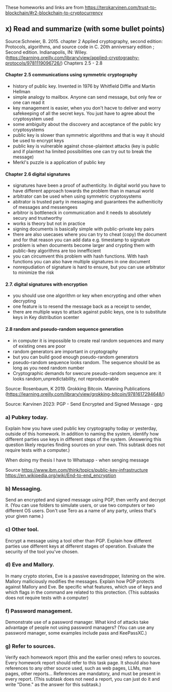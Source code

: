 These homeworks and links are from https://terokarvinen.com/trust-to-blockchain/#r2-blockchain-to-cryptocurrency

## x) Read and summarize (with some bullet points)
Source:Schneier, B. 2015. chapter 2 Applied cryptography, second edition: Protocols, algorithms, and source code in C. 20th anniversary edition ; Second edition. Indianapolis, IN: Wiley.(https://learning.oreilly.com/library/view/applied-cryptography-protocols/9781119096726/)
Chapters 
2.5 - 2.8
#### Chapter 2.5 communications using symmetric cryptography
  - history of public key. Invented in 1976 by Whitfield Diffie and Martin Hellman
  - simple analogy to mailbox. Anyone can send message, but only few or one can read it
  - key management is easier, when you don't hacve to deliver and worry safekeeping of all the secret keys. You just have to agree about the cryptosystem used
  - some ambiguity about the discovery and acceptance of the public kry cryptosystems
  - public key is slower than symmetric algorithms and that is way it should be used to encrypt keys
  - public key is vulnerable against chose-plaintext attacks (key is public and if plaintext ha limited possibilities one can try out to break the message)
  - Merkl's puzzle is a application of public key
#### Chapter 2.6 digital signatures
  - signatures have been a proof of authenticity. In digital world you have to have different approach towards the problem than in manual world
  - arbitrator can be used when using symmetric cryptosystems
  - abitrator is trusted party in messaging and guarantees the autheniticity of messages and messengees
  - arbitror is bottleneck in communication and it needs to absolutely secury and trustworthy
  - works is theory but not in practice
  - signing documents is basically simple with public-private key pairs
  - there are also usecases where you can try to cheat (copy) the document and for that reason you can add data e.g. timestamp to signature
  - problem is when documents become larger and crypting them with public-lkey algorithms are too innefficient
  - you can circumvent this problem with hash functions. With hash functions you can also have multiple signatures in  one document
  - nonrepudiation of signature is hard to ensure, but you can use arbitrator to minimize the risk
#### 2.7. digital signatures with encryption
  - you should use one algorithm or key when encrypting and other when decrypting
  - one feature is to resend the message back as a receipt to sender, 
  - there are multiple ways to attack against public keys, one is to substitute keys in Key distribution scenter
#### 2.8 random and pseudo-random sequence generation
  - in computer it is impossible to create real random sequences and many of existing ones are poor
  - random generators are important in cryptography
  - but you can build good enough pseudo-random generators
  - pseudo-random sequence looks random. The sequence should be as long as you need random number
  - Cryptographic demands for swecure pseudo-random sequence are: it looks random,unpredictability, not reproducerable

 Source: Rosenbaum, K 2019. Grokking Bitcoin. Manning Publications (https://learning.oreilly.com/library/view/grokking-bitcoin/9781617294648/)

Source: Karvinen 2023: PGP - Send Encrypted and Signed Message - gpg

### a) Pubkey today.

Explain how you have used public key cryptography today or yesterday, outside of this homework. In addition to naming the system, identify how different parties use keys in different steps of the system. (Answering this question likely requries finding sources on your own. This subtask does not require tests with a computer.)

When doing my thesis I have to
Whatsapp - when senging message

Source https://www.ibm.com/think/topics/public-key-infrastructure
https://en.wikipedia.org/wiki/End-to-end_encryption

### b) Messaging.

Send an encrypted and signed message using PGP, then verify and decrypt it. (You can use folders to simulate users, or use two computers or two different OS users. Don't use Tero as a name of any party, unless that's your given name.)

### c) Other tool. 
Encrypt a message using a tool other than PGP. Explain how different parties use different keys at different stages of operation. Evaluate the security of the tool you've chosen.

### d) Eve and Mallory.

In many crypto stories, Eve is a passive eavesdropper, listening on the wire. Mallory malliciously modifies the messages. Explain how PGP protects against Mallory and Eve. Be specific what features, which use of keys and which flags in the command are related to this protection. (This subtasks does not require tests with a computer)

### f) Password management. 

Demonstrate use of a password manager. What kind of attacks take advantage of people not using password managers? (You can use any password manager, some examples include pass and KeePassXC.)

### g) Refer to sources. 

Verify each homework report (this and the earlier ones) refers to sources. Every homework report should refer to this task page. It should also have references to any other source used, such as web pages, LLMs, man pages, other reports... References are mandatory, and must be present in every report. (This subtask does not need a report, you can just do it and write "Done." as the answer for this subtask.)
